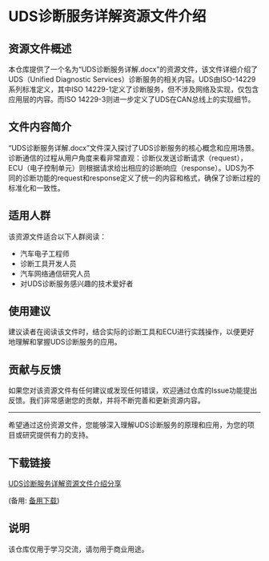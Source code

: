 # UDS诊断服务详解资源文件介绍

## 资源文件概述

本仓库提供了一个名为“UDS诊断服务详解.docx”的资源文件，该文件详细介绍了UDS（Unified Diagnostic Services）诊断服务的相关内容。UDS由ISO-14229系列标准定义，其中ISO 14229-1定义了诊断服务，但不涉及网络及实现，仅包含应用层的内容。而ISO 14229-3则进一步定义了UDS在CAN总线上的实现细节。

## 文件内容简介

“UDS诊断服务详解.docx”文件深入探讨了UDS诊断服务的核心概念和应用场景。诊断通信的过程从用户角度来看非常直观：诊断仪发送诊断请求（request），ECU（电子控制单元）则根据请求给出相应的诊断响应（response）。UDS为不同的诊断功能的request和response定义了统一的内容和格式，确保了诊断过程的标准化和一致性。

## 适用人群

该资源文件适合以下人群阅读：
- 汽车电子工程师
- 诊断工具开发人员
- 汽车网络通信研究人员
- 对UDS诊断服务感兴趣的技术爱好者

## 使用建议

建议读者在阅读该文件时，结合实际的诊断工具和ECU进行实践操作，以便更好地理解和掌握UDS诊断服务的应用。

## 贡献与反馈

如果您对该资源文件有任何建议或发现任何错误，欢迎通过仓库的Issue功能提出反馈。我们非常感谢您的贡献，并将不断完善和更新资源内容。

---

希望通过这份资源文件，您能够深入理解UDS诊断服务的原理和应用，为您的项目或研究提供有力的支持。

## 下载链接
[UDS诊断服务详解资源文件介绍分享](https://pan.quark.cn/s/33a0d7b8b3aa) 

(备用: [备用下载](https://pan.baidu.com/s/1TJXV0c0mg4l-bd0ow2IMfw?pwd=1234))

## 说明

该仓库仅用于学习交流，请勿用于商业用途。
